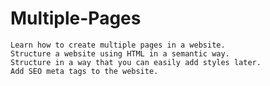 # Multiple-Pages

    Learn how to create multiple pages in a website.
    Structure a website using HTML in a semantic way.
    Structure in a way that you can easily add styles later.
    Add SEO meta tags to the website.
